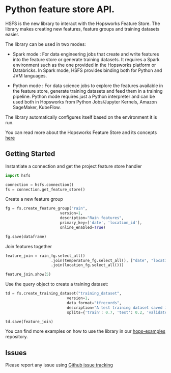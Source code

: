Python feature store API.
=========================

HSFS is the new library to interact with the Hopsworks Feature Store. The library makes creating new features, feature groups and training datasets easier. 

The library can be used in two modes:
- Spark mode : For data engineering jobs that create and write features into the feature store or generate training datasets. It requires a Spark environment such as the one provided in the Hopsworks platform or Databricks. In Spark mode, HSFS provides binding both for Python and JVM languages.

- Python mode : For data science jobs to explore the features available in the feature store, generate training datasets and feed them in a training pipeline. Python mode requires just a Python interpreter and can be used both in Hopsworks from Python Jobs/Jupyter Kernels, Amazon SageMaker, KubeFlow.

The library automatically configures itself based on the environment it is run.

You can read more about the Hopsworks Feature Store and its concepts [here](https://hopsworks.readthedocs.io)

Getting Started
---------------

Instantiate a connection and get the project feature store handler 
```python 
import hsfs

connection = hsfs.connection()
fs = connection.get_feature_store()
```

Create a new feature group
```python
fg = fs.create_feature_group("rain", 
                        version=1,
                        description="Rain features",
                        primary_key=['date', 'location_id'],
                        online_enabled=True)

fg.save(dataframe)
```

Join features together
```python
feature_join = rain_fg.select_all()
                    .join(temperature_fg.select_all(), ["date", "location_id"])
                    .join(location_fg.select_all()))

feature_join.show(5)
```

Use the query object to create a training dataset:
```python
td = fs.create_training_dataset("training_dataset",
                           version=1,
                           data_format="tfrecords",
                           description="A test training dataset saved in TfRecords format",
                           splits={'train': 0.7, 'test': 0.2, 'validate': 0.1})

td.save(feature_join)
```

You can find more examples on how to use the library in our [hops-examples](https://github.com/logicalclocks/hops-examples) repository.

Issues
------

Please report any issue using [Github issue tracking](https://github.com/logicalclocks/feature-store-api/issues)